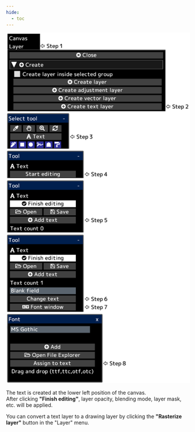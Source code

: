 ```yaml
---
hide:
  - toc
---
```


<!-- https://steamcommunity.com/sharedfiles/filedetails/?id=2954846682 -->

![text_layer](./image/text_layer.png)

The text is created at the lower left position of the canvas. <br />
After clicking __"Finish editing"__, layer opacity, blending mode, layer mask, etc. will be applied.

You can convert a text layer to a drawing layer by clicking the __"Rasterize layer"__ button in the "Layer" menu.
